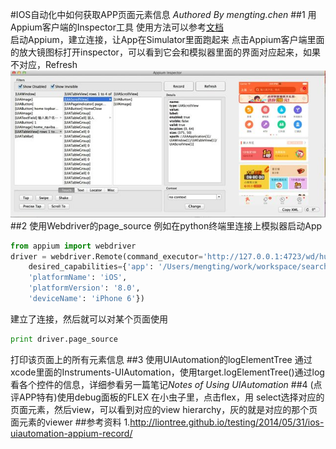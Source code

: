 #IOS自动化中如何获取APP页面元素信息
*Authored By mengting.chen*
##1 用Appium客户端的Inspector工具
使用方法可以参考[文档](http://liontree.github.io/testing/2014/05/31/ios-uiautomation-appium-record/)  
启动Appium，建立连接，让App在Simulator里面跑起来
点击Appium客户端里面的放大镜图标打开inspector，可以看到它会和模拟器里面的界面对应起来，如果不对应，Refresh
![Inspector Icon](../images/appium_inspector_dianping.jpg)
##2 使用Webdriver的page_source
例如在python终端里连接上模拟器启动App

```python
from appium import webdriver
driver = webdriver.Remote(command_executor='http://127.0.0.1:4723/wd/hub',
    desired_capabilities={'app': '/Users/mengting/work/workspace/search_app_automation/Library/IOS/apps/DPScope7.5.app', 
    'platformName': 'iOS',
    'platformVersion': '8.0',
    'deviceName': 'iPhone 6'})
```                          
建立了连接，然后就可以对某个页面使用

```python
print driver.page_source
```
打印该页面上的所有元素信息
##3 使用UIAutomation的logElementTree
通过xcode里面的Instruments-UIAutomation，使用target.logElementTree()通过log看各个控件的信息，详细参看另一篇笔记*Notes of Using UIAutomation*
##4 (点评APP特有)使用debug面板的FLEX
在小虫子里，点击flex，用 select选择对应的页面元素，然后view，可以看到对应的view hierarchy，灰的就是对应的那个页面元素的viewer
##参考资料
1.<http://liontree.github.io/testing/2014/05/31/ios-uiautomation-appium-record/>
